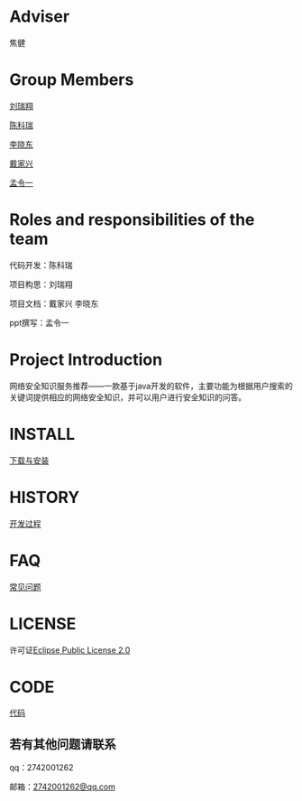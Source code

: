# Adviser

焦健

# Group Members

[刘瑞翔](https://github.com/lrx-joker)

[陈科瑞](https://github.com/EricLink1)

[李晓东](https://github.com/kleinPerman) 

[戴家兴](https://github.com/AsunaYumeko)  

[孟令一](https://github.com/Mmly2)  

# Roles and responsibilities of the team
代码开发：陈科瑞

项目构思：刘瑞翔

项目文档：戴家兴 李晓东

ppt撰写：孟令一

# Project Introduction

网络安全知识服务推荐——一款基于java开发的软件，主要功能为根据用户搜索的关键词提供相应的网络安全知识，并可以用户进行安全知识的问答。

# INSTALL

[下载与安装](https://github.com/Bistu-OSSDT-2022/Future/blob/main/INSTALL.txt)

# HISTORY

[开发过程](https://github.com/Bistu-OSSDT-2022/Future/blob/main/HISTORY.txt)

# FAQ

[常见问题](https://github.com/Bistu-OSSDT-2022/Future/blob/main/FAQ.txt)

# LICENSE

许可证[Eclipse Public License 2.0](https://github.com/Bistu-OSSDT-2022/Future/blob/main/LICENSE)

# CODE

[代码](https://github.com/Bistu-OSSDT-2022/Future/blob/main/code%20.txt)

## 若有其他问题请联系
qq：2742001262

邮箱：2742001262@qq.com

